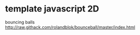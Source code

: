 # template javascript 2D
bouncing balls
http://raw.githack.com/rolandblok/bounceball/master/index.html
